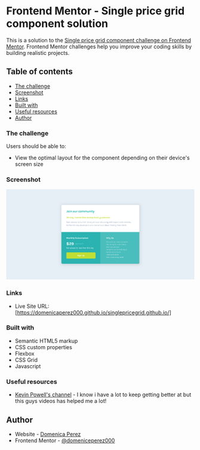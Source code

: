 # Frontend Mentor - Single price grid component solution

This is a solution to the [Single price grid component challenge on Frontend Mentor](https://www.frontendmentor.io/challenges/single-price-grid-component-5ce41129d0ff452fec5abbbc). Frontend Mentor challenges help you improve your coding skills by building realistic projects. 

## Table of contents

  - [The challenge](#the-challenge)
  - [Screenshot](#screenshot)
  - [Links](#links)
  - [Built with](#built-with)
  - [Useful resources](#useful-resources)
- [Author](#author)


### The challenge

Users should be able to:

- View the optimal layout for the component depending on their device's screen size

### Screenshot

![](./Screenshot-Frontend-Mentor-Single-Price-Grid-Component.png)

### Links

- Live Site URL: [https://domenicaperez000.github.io/singlepricegrid.github.io/]


### Built with

- Semantic HTML5 markup
- CSS custom properties
- Flexbox
- CSS Grid
- Javascript


### Useful resources

- [Kevin Powell's channel](https://www.youtube.com/@KevinPowell) - I know i have a lot to keep getting better at but this guys videos has helped me a lot!

## Author

- Website - [Domenica Perez](https://www.linkedin.com/in/domenica-perez-cabrera-00326a183/)
- Frontend Mentor - [@domeniceperez000](https://www.frontendmentor.io/profile/domenicaperez000)

